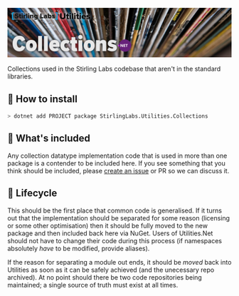 ![Collections.Net](https://raw.githubusercontent.com/StirlingLabs/Collections.Net/main/utilities-collections.jpg)

Collections used in the Stirling Labs codebase that aren't in the standard libraries.

## 🚀 How to install

```bash
> dotnet add PROJECT package StirlingLabs.Utilities.Collections
```

## 👀 What's included

Any collection datatype implementation code that is used in more than one package is a contender to be included here. If you see something that you think should be included, please
[create an issue](/StirlingLabs/Collections.Net/issues/new) or PR so we can discuss it.

## 🐣 Lifecycle

This should be the first place that common code is generalised. If it turns out that the implementation should be separated for some reason (licensing or some other optimisation) then it should be fully moved to the new package and then included back here via NuGet.  Users of Utilities.Net should not have to change their code during this process (if namespaces absolutely *have* to be modified, provide aliases).

If the reason for separating a module out ends, it should be *moved* back into Utilities as soon as it can be safely achieved (and the unecessary repo archived).  At no point should there be two code repositories being maintained; a single source of truth must exist at all times.
